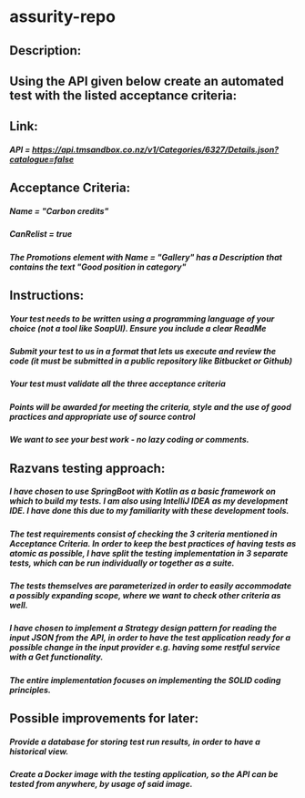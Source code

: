 # assurity-repo

## Description:

## Using the API given below create an automated test with the listed acceptance criteria:

## Link:

##### API = https://api.tmsandbox.co.nz/v1/Categories/6327/Details.json?catalogue=false

## Acceptance Criteria:

##### Name = "Carbon credits"

##### CanRelist = true

##### The Promotions element with Name = "Gallery" has a Description that contains the text "Good position in category"

## Instructions:

##### Your test needs to be written using a programming language of your choice (not a tool like SoapUI). Ensure you include a clear ReadMe

##### Submit your test to us in a format that lets us execute and review the code (it must be submitted in a public repository like Bitbucket or Github)

##### Your test must validate all the three acceptance criteria

##### Points will be awarded for meeting the criteria, style and the use of good practices and appropriate use of source control

##### We want to see your best work - no lazy coding or comments.

## Razvans testing approach:

##### I have chosen to use SpringBoot with Kotlin as a basic framework on which to build my tests. I am also using IntelliJ IDEA as my development IDE. I have done this due to my familiarity with these development tools.

##### The test requirements consist of checking the 3 criteria mentioned in Acceptance Criteria. In order to keep the best practices of having tests as atomic as possible, I have split the testing implementation in 3 separate tests, which can be run individually or together as a suite.

##### The tests themselves are parameterized in order to easily accommodate a possibly expanding scope, where we want to check other criteria as well.

##### I have chosen to implement a Strategy design pattern for reading the input JSON from the API, in order to have the test application ready for a possible change in the input provider e.g. having some restful service with a Get functionality.

##### The entire implementation focuses on implementing the SOLID coding principles. 

## Possible improvements for later:

##### Provide a database for storing test run results, in order to have a historical view.

##### Create a Docker image with the testing application, so the API can be tested from anywhere, by usage of said image.